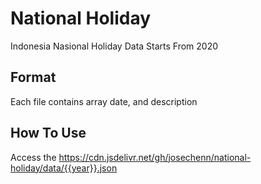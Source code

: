# National Holiday
Indonesia Nasional Holiday Data Starts From 2020

## Format
Each file contains array date, and description

## How To Use
Access the https://cdn.jsdelivr.net/gh/josechenn/national-holiday/data/{{year}}.json

